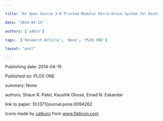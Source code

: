 ---
title: "An Open Source 3-D Printed Modular Micro-Drive System for Acute Neurophysiology"
date: "2014-04-15"
authors: ['admin']
tags:  ['Research Article', 'None', 'PLOS ONE']
layout: "post"
---
Publishing date: 2014-04-15

Published on: PLOS ONE

summary: None

authors: Shaun R. Patel, Kaushik Ghose, Emad N. Eskandar

link to paper: 10.1371/journal.pone.0094262

Icons made by <a href="https://www.flaticon.com/free-icon/bookshelves_3576884" title="catkuro">catkuro</a> from <a href="https://www.flaticon.com/" title="Flaticon"> www.flaticon.com</a>